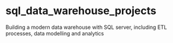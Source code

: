 # sql_data_warehouse_projects
Building a modern data warehouse with SQL server, including ETL processes, data modelling and analytics
